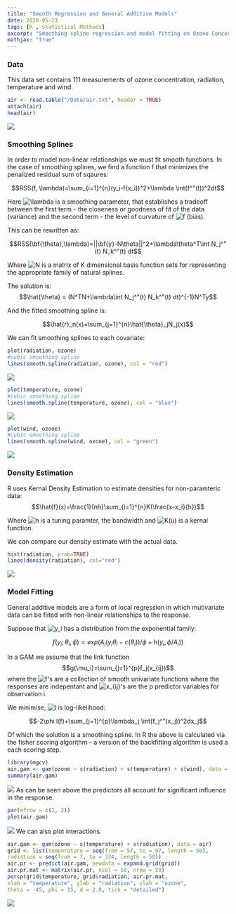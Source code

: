 ```yaml
---
title: "Smooth Regression and General Additive Models"
date: 2020-05-23
tags: [R , Statistical Methods]
excerpt: "Smoothing spline regression and model fitting on Ozone Concentration data in R"
mathjax: "true"
---
```


### Data
This data set contains 111 measurements of ozone concentration, radiation, temperature and wind. 

```R
air <- read.table("/Data/air.txt", header = TRUE)
attach(air)
head(air)
```

![](/images/perceptron/air_data.png)

### Smoothing Splines

In order to model non-linear relationships we must fit smooth functions. In the case of smoothing splines, we find a function f that minimizes the penalized residual sum of sqaures:

$$RSS(f, \lambda)=\sum_{i=1}^{n}(y_i-f(x_i))^2+\lambda \int(f^"(t))^2dt$$

Here <img src="https://latex.codecogs.com/gif.latex?\lambda" title="\lambda" /> is a smoothing parameter, that establishes a tradeoff between the first term - the closeness or goodness of fit of the data (variance) and the second term - the level of curvature of <img src="https://latex.codecogs.com/gif.latex?f" title="f" /> (bias).

This can be rewritten as:

$$RSS(\bf{\theta},\lambda)=||\bf{y}-N\theta||^2+\lambda\theta^T\int N_j^"(t) N_k^"(t) dt$$

Where <img src="https://latex.codecogs.com/gif.latex?N" title="N" /> is a matrix of K dimensional basis function sets for representing the appropriate family of natural splines.

The solution is:
$$\hat{\theta} = (N^TN+\lambda\int N_j^"(t) N_k^"(t) dt)^{-1}N^Ty$$

And the fitted smoothing spline is:

$$\hat{r}_n(x)=\sum_{j=1}^{n}\hat{\theta}_jN_j(x)$$

We can fit smoothing splines to each covariate:
```R
plot(radiation, ozone)
#cubic smoothing spline
lines(smooth.spline(radiation, ozone), col = "red")
```
![](/images/perceptron/rad_oz.png)
```R
plot(temperature, ozone)
#cubic smoothing spline
lines(smooth.spline(temperature, ozone), col = "blue")
```
![](/images/perceptron/temp_oz.png)
```R
plot(wind, ozone)
#cubic smoothing spline
lines(smooth.spline(wind, ozone), col = "green")
```
![](/images/perceptron/wind_oz.png)

### Density Estimation

R uses Kernal Density Estimation to estimate densities for non-paramteric data:
$$\hat{f}(x)=\frac{1}{nh}\sum_{i=1}^{n}K(\frac{x-x_i}{h})$$

Where <img src="https://latex.codecogs.com/gif.latex?h" title="h" /> is a tuning paramter, the bandwidth and <img src="https://latex.codecogs.com/gif.latex?K(u)" title="K(u)" /> is a kernal function.

We can compare our density estimate with the actual data.
```R
hist(radiation, prob=TRUE)
lines(density(radiation), col="red")
```
![](/images/perceptron/hist_rad.png)

### Model Fitting

General additive models are a form of local regression in which mutivariate data can be fiited with non-linear relationships to the response.

Suppose that <img src="https://latex.codecogs.com/gif.latex?y_i" title="y_i" /> has a distribution from the exponential family:

$$f(y_i;\theta_i,\phi)=exp(A_i(y_i\theta_i-c(\theta_i))/\phi+h(y_i,\phi/A_i)) $$

In a GAM we assume that the link function 
$$g(\mu_i)=\sum_{j=1}^{p}f_j(x_{ij})$$
where the <img src="https://latex.codecogs.com/gif.latex?f" title="f" />'s are a collection of smooth univariate functions where the responses are indepentant and <img src="https://latex.codecogs.com/gif.latex?x_{ij}" title="x_{ij}" />'s are the p predictor variables for observation i.

We minimise, <img src="https://latex.codecogs.com/gif.latex?l" title="l" /> is log-likelihood:

$$-2\phi l(f)+\sum_{j=1}^{p}\lambda_j \int(f_j^"(x_j))^2dx_j$$

Of which the solution is a smoothing spline. In R the above is calculated via the fisher scoring algorithm - a version of the backfitting algorithm is used a each scoring step.

```R
library(mgcv)
air.gam <- gam(ozone ~ s(radiation) + s(temperature) + s(wind), data = air)
summary(air.gam)
```
![](/images/perceptron/gam_out.png)
As can be seen above the predictors all account for significant influence in the response.
```R
par(mfrow = c(2, 2))
plot(air.gam)
```
![](/images/perceptron/gam_plots.png)
We can also plot interactions.
```R
air.gam <- gam(ozone ~ s(temperature) + s(radiation), data = air)
grid <- list(temperature = seq(from = 57, to = 97, length = 50),
radiation = seq(from = 7, to = 334, length = 50))
air.pr <- predict(air.gam, newdata = expand.grid(grid))
air.pr.mat <- matrix(air.pr, ncol = 50, nrow = 50)
persp(grid$temperature, grid$radiation, air.pr.mat,
xlab = "temperature", ylab = "radiation", zlab = "ozone",
theta = -45, phi = 15, d = 2.0, tick = "detailed")
```
![](/images/perceptron/gam_int.png)